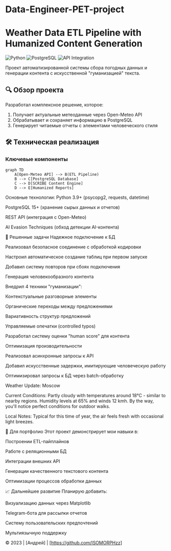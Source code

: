 # Data-Engineer-PET-project
# Weather Data ETL Pipeline with Humanized Content Generation

![Python](https://img.shields.io/badge/Python-3.9+-blue?logo=python)
![PostgreSQL](https://img.shields.io/badge/PostgreSQL-15+-blue?logo=postgresql)
![API Integration](https://img.shields.io/badge/API-Integration-green)

Проект автоматизированной системы сбора погодных данных и генерации контента с искусственной "гуманизацией" текста.

## 🔍 Обзор проекта

Разработал комплексное решение, которое:
1. Получает актуальные метеоданные через Open-Meteo API
2. Обрабатывает и сохраняет информацию в PostgreSQL
3. Генерирует читаемые отчеты с элементами человеческого стиля

## 🛠️ Техническая реализация

### Ключевые компоненты
```mermaid
graph TD
    A[Open-Meteo API] --> B(ETL Pipeline)
    B --> C[PostgreSQL Database]
    C --> D[SCRIBE Content Engine]
    D --> E[Humanized Reports]
```
Основные технологии:
Python 3.9+ (psycopg2, requests, datetime)

PostgreSQL 15+ (хранение сырых данных и отчетов)

REST API (интеграция с Open-Meteo)

AI Evasion Techniques (обход детекции AI-контента)

🎯 Решенные задачи
Надежное подключение к БД

Реализовал безопасное соединение с обработкой кодировки

Настроил автоматическое создание таблиц при первом запуске

Добавил систему повторов при сбоях подключения

Генерация человекообразного контента

Внедрил 4 техники "гуманизации":

Контекстуальные разговорные элементы

Органические переходы между предложениями

Вариативность структур предложений

Управляемые опечатки (controlled typos)

Разработал систему оценки "human score" для контента

Оптимизация производительности

Реализовал асинхронные запросы к API

Добавил искусственные задержки, имитирующие человеческую работу

Оптимизировал запросы к БД через batch-обработку

Weather Update: Moscow

Current Conditions: Partly cloudy with temperatures around 18°C - similar to nearby regions. 
Humidity levels at 65% and winds 12 kmh. By the way, you'll notice 
perfect conditions for outdoor walks.

Local Notes: Typical for this time of year, the air feels fresh with 
occasional light breezes.

📌 Для портфолио
Этот проект демонстрирует мои навыки в:

Построении ETL-пайплайнов

Работе с реляционными БД

Интеграции внешних API

Генерации качественного текстового контента

Оптимизации процессов обработки данных

📈 Дальнейшее развитие
Планирую добавить:

Визуализацию данных через Matplotlib

Telegram-бота для рассылки отчетов

Систему пользовательских предпочтений

Мультиязычную поддержку

© 2023 | [Андрей] | [https://github.com/ISOMORPHzz]
